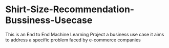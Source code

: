 # Shirt-Size-Recommendation-Bussiness-Usecase
This is an End to End Machine Learning Project a business use case it aims to address a specific problem faced by e-commerce companies

